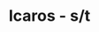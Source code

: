 ---
layout: album
title: Icaros - s/t
description: s/t
modified: 2015-01-05
tags: [crust, punk, hungary]
comments: false
share: false
albumid: 2568578144
facebook: 
bandcamp: //blackmoontapes.bandcamp.com/album/icaros-icaros
myspace: //myspace.com/icarospunk
image:
  feature: abstract-1.jpg
---